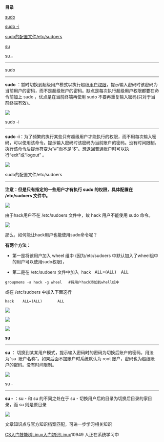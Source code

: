 **目录**

[sudo](#t0)

[sudo -i](#t1)

[sudo的配置文件/etc/sudoers](#t2)

[su](#t3)

[su -](#t4)

* * *

sudo
----

**sudo** ：暂时切换到超级用户模式以执行超级[用户权限](https://so.csdn.net/so/search?q=%E7%94%A8%E6%88%B7%E6%9D%83%E9%99%90&spm=1001.2101.3001.7020)，提示输入密码时该密码为当前用户的密码，而不是超级账户的密码。缺点是每次执行超级用户权限都要在命令前加上 sudo ，优点是在当前终端再使用 sudo 不要再重复输入密码(只对于当前终端有效)。

![](https://img-blog.csdnimg.cn/20190818230051628.png?x-oss-process=image/watermark,type_ZmFuZ3poZW5naGVpdGk,shadow_10,text_aHR0cHM6Ly9ibG9nLmNzZG4ubmV0L3FxXzM2MTE5MTky,size_16,color_FFFFFF,t_70)

sudo -i
-------

**sudo -i**：为了频繁的执行某些只有超级用户才能执行的权限，而不用每次输入密码，可以使用该命令。提示输入密码时该密码为当前账户的密码。没有时间限制。执行该命令后提示符变为“#”而不是“$”。想退回普通账户时可以执行“exit”或“logout” 。

![](https://img-blog.csdnimg.cn/20190818230855568.png?x-oss-process=image/watermark,type_ZmFuZ3poZW5naGVpdGk,shadow_10,text_aHR0cHM6Ly9ibG9nLmNzZG4ubmV0L3FxXzM2MTE5MTky,size_16,color_FFFFFF,t_70)

sudo的配置文件/etc/sudoers
---------------------

**注意：但是只有指定的一些用户才有执行 sudo 的权限，具体配置在 /etc/sudoers 文件中。**

![](https://img-blog.csdnimg.cn/20200224184449323.png?x-oss-process=image/watermark,type_ZmFuZ3poZW5naGVpdGk,shadow_10,text_aHR0cHM6Ly9ibG9nLmNzZG4ubmV0L3FxXzM2MTE5MTky,size_16,color_FFFFFF,t_70)

由于hack用户不在 /etc/sudoers 文件中，故 hack 用户不能使用 sudo 命令。

![](https://img-blog.csdnimg.cn/20200224184847869.png)

那么，如何能让hack用户也能使用sudo命令呢？

**有两个方法：**

*   第一是将该用户加入 wheel 组中 (因为/etc/sudoers 中默认加入了wheel组中的用户可以使用sudo权限)，
*   第二是在 /etc/sudoers 文件中加入  hack   ALL=(ALL)    ALL

```
groupmems -a hack -g wheel   #将用户hack添加到whell组中
```


或在 /etc/sudoers 中加入下面这行

```
hack    ALL=(ALL)       ALL
```


![](https://img-blog.csdnimg.cn/2020022419454799.png)

![](https://img-blog.csdnimg.cn/20200224194123242.png)

![](https://img-blog.csdnimg.cn/20200224194301592.png)

**su**
------

**su** ： 切换到某某用户模式，提示输入密码时的密码为切换后账户的密码，用法为“su  账户名称”。如果后面不加账户时系统默认为 root 账户，密码也为超级账户的密码。没有时间限制。

![](https://img-blog.csdnimg.cn/20190818230651474.png?x-oss-process=image/watermark,type_ZmFuZ3poZW5naGVpdGk,shadow_10,text_aHR0cHM6Ly9ibG9nLmNzZG4ubmV0L3FxXzM2MTE5MTky,size_16,color_FFFFFF,t_70)

su -
----

**su -** ：su - 和 su 的不同之处在于 su - 切换用户后的目录为切换后目录的家目录，而 su 则是原目录

![](https://img-blog.csdnimg.cn/20190818231950123.png?x-oss-process=image/watermark,type_ZmFuZ3poZW5naGVpdGk,shadow_10,text_aHR0cHM6Ly9ibG9nLmNzZG4ubmV0L3FxXzM2MTE5MTky,size_16,color_FFFFFF,t_70)

文章知识点与官方知识档案匹配，可进一步学习相关知识

[CS入门技能树](https://edu.csdn.net/skill/gml/gml-1c31834f07b04bcc9c5dff5baaa6680c)[Linux入门](https://edu.csdn.net/skill/gml/gml-1c31834f07b04bcc9c5dff5baaa6680c)[初识Linux](https://edu.csdn.net/skill/gml/gml-1c31834f07b04bcc9c5dff5baaa6680c)10949 人正在系统学习中